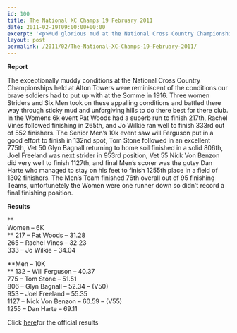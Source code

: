 ```yaml
---
id: 100
title: The National XC Champs 19 February 2011
date: 2011-02-19T09:00:00+00:00
excerpt: '<p>Mud glorious mud at the National Cross Country Championships Alton Towers. Click on the Photos to see how the Striders got on!, Brendan Ward (Club Chairman) The National XC Champs Photos Report Results</p>'
layout: post
permalink: /2011/02/The-National-XC-Champs-19-February-2011/
---
```

**<a name="Report"></a>Report**

The exceptionally muddy conditions at the National Cross Country Championships held at Alton Towers were reminiscent of the conditions our brave soldiers had to put up with at the Somme in 1916. Three women Striders and Six Men took on these appalling conditions and battled there way through sticky mud and unforgiving hills to do there best for there club. In the Womens 6k event Pat Woods had a superb run to finish 217th, Rachel Vines followed finishing in 265th, and Jo Wilkie ran well to finish 333rd out of 552 finishers. The Senior Men&#8217;s 10k event saw will Ferguson put in a good effort to finish in 132nd spot, Tom Stone followed in an excellent 775th, Vet 50 Glyn Bagnall returning to home soil finished in a solid 806th, Joel Freeland was next strider in 953rd position, Vet 55 Nick Von Benzon did very well to finish 1127th, and final Men&#8217;s scorer was the gutsy Dan Harte who managed to stay on his feet to finish 1255th place in a field of 1302 finishers. The Men&#8217;s Team finished 76th overall out of 95 finishing Teams, unfortunetely the Women were one runner down so didn&#8217;t record a final finishing position. 

**<a name="Results"></a>Results**

**  
Women &#8211; 6K  
** 217 &#8211; Pat Woods &#8211; 31.28  
265 &#8211; Rachel Vines &#8211; 32.23  
333 &#8211; Jo Wilkie &#8211; 34.04

**Men &#8211; 10K  
** 132 &#8211; Will Ferguson &#8211; 40.37  
775 &#8211; Tom Stone &#8211; 51.51  
806 &#8211; Glyn Bagnall &#8211; 52.34 &#8211; (V50)  
953 &#8211; Joel Freeland &#8211; 55.35  
1127 &#8211; Nick Von Benzon &#8211; 60.59 &#8211; (V55)  
1255 &#8211; Dan Harte &#8211; 69.11

Click <a href="http://englishcrosscountry.co.uk/images/nationals11/SM_Final_GunResult.pdf" target="_blank" rel="nofollow">here</a>for the official results